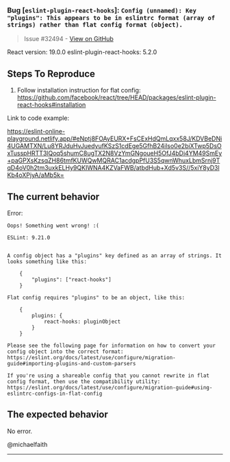### Bug [`eslint-plugin-react-hooks`]: `Config (unnamed): Key "plugins": This appears to be in eslintrc format (array of strings) rather than flat config format (object).`

> Issue #32494 - [View on GitHub](https://github.com/facebook/react/issues/32494)

<!--
  Please provide a clear and concise description of what the bug is. Include
  screenshots if needed. Please test using the latest version of the relevant
  React packages to make sure your issue has not already been fixed.
-->

React version: 19.0.0
eslint-plugin-react-hooks: 5.2.0

## Steps To Reproduce

1. Follow installation instruction for flat config: https://github.com/facebook/react/tree/HEAD/packages/eslint-plugin-react-hooks#installation

<!--
  Your bug will get fixed much faster if we can run your code and it doesn't
  have dependencies other than React. Issues without reproduction steps or
  code examples may be immediately closed as not actionable.
-->

Link to code example:

<!--
  Please provide a CodeSandbox (https://codesandbox.io/s/new), a link to a
  repository on GitHub, or provide a minimal code example that reproduces the
  problem. You may provide a screenshot of the application if you think it is
  relevant to your bug report. Here are some tips for providing a minimal
  example: https://stackoverflow.com/help/mcve.
-->

https://eslint-online-playground.netlify.app/#eNptj8FOAyEURX+FsCExHdQmLqxx58J/KDVBeDNi4UGAMTXN/Lu8YRJduHvJuedyufKSzS1cdEge5GfhB24ilso0e2biXTwp5DsOxTusspHRTT3lQoq5shumC8ugTX2N8VzYmGNgoueH5OfJ4bDi4YM49SmEy+paGPXsKzsqZH86tmfKUWQwMQRAC1acdgpPfU3S5qwnWhuxLbmSrnj9TqD4oV0h2tm3uxkELHy9QKIWNA4KZVaFWB/atbdHub+Xd5v3S//5xiY8yD3lKb4oXPjyA/aMb5k=

## The current behavior

Error:
```
Oops! Something went wrong! :(

ESLint: 9.21.0


A config object has a "plugins" key defined as an array of strings. It looks something like this:

    {
        "plugins": ["react-hooks"]
    }

Flat config requires "plugins" to be an object, like this:

    {
        plugins: {
            react-hooks: pluginObject
        }
    }

Please see the following page for information on how to convert your config object into the correct format:
https://eslint.org/docs/latest/use/configure/migration-guide#importing-plugins-and-custom-parsers

If you're using a shareable config that you cannot rewrite in flat config format, then use the compatibility utility:
https://eslint.org/docs/latest/use/configure/migration-guide#using-eslintrc-configs-in-flat-config
```

## The expected behavior

No error.

@michaelfaith

---

